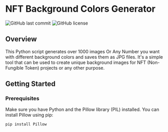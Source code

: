 # NFT Background Colors Generator

![GitHub last commit](https://img.shields.io/github/last-commit/ramykatour/NFT-Background-Colors-Generator)
![GitHub license](https://img.shields.io/github/license/ramykatour/NFT-Background-Colors-Generator)

## Overview

This Python script generates over 1000 images Or Any Number you want with different background colors and saves them as JPG files. It's a simple tool that can be used to create unique background images for NFT (Non-Fungible Token) projects or any other purpose.

## Getting Started

### Prerequisites

Make sure you have Python and the Pillow library (PIL) installed. You can install Pillow using pip:

```bash
pip install Pillow
